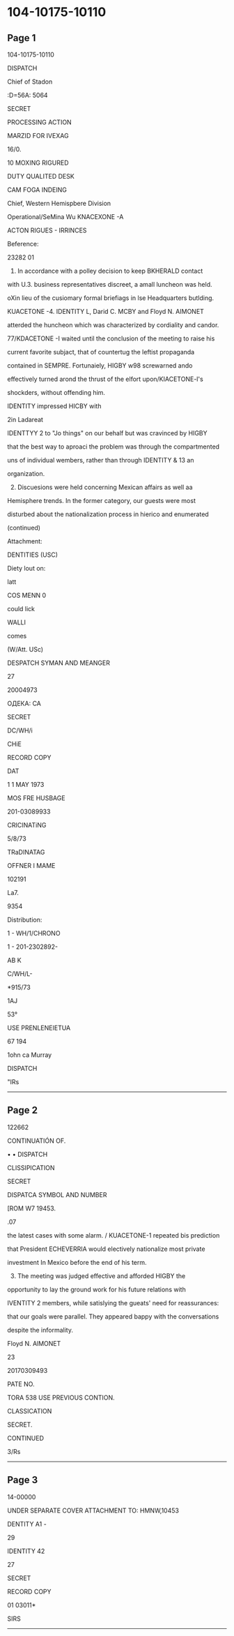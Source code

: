 # 104-10175-10110

## Page 1

104-10175-10110

DISPATCH

Chief of Stadon

:D=56A: 5064

SECRET

PROCESSING ACTION

MARZID FOR IVEXAG

16/0.

10 MOXING RIGURED

DUTY QUALITED DESK

CAM FOGA INDEING

Chief, Western Hemispbere Division

Operational/SeMina Wu KNACEXONE -A

ACTON RIGUES - IRRINCES

Beference:

23282 01

1. In accordance with a polley decision to keep BKHERALD contact

with U.3. business representatives discreet, a amall luncheon was held.

oXin lieu of the cusiomary formal briefiags in lse Headquarters butlding.

KUACETONE -4. IDENTITY L, Darid C. MCBY and Floyd N. AIMONET

atterded the huncheon which was characterized by cordiality and candor.

77/KDACETONE -I waited until the conclusion of the meeting to raise his

current favorite subjact, that of countertug the leftist propaganda

contained in SEMPRE. Fortunaiely, HIGBY w98 screwarned ando

effectively turned arond the thrust of the elfort upon/KIACETONE-l's

shockders, without offending him.

IDENTITY impressed HICBY with

2in Ladareat

IDENTTYY 2 to "Jo things" on our behalf but was cravinced by HIGBY

that the best way to aproaci the problem was through the compartmented

uns of individual wembers, rather than through IDENTITY & 13 an

organization.

2. Discuesions were held concerning Mexican affairs as well aa

Hemisphere trends. In the former category, our guests were most

disturbed about the nationalization process in hierico and enumerated

(continued)

Attachment:

DENTITIES (USC)

Diety lout on:

latt

COS MENN 0

could lick

WALLI

comes

(W/Att. USc)

DESPATCH SYMAN AND MEANGER

27

20004973

ОДЕКА: CA

SECRET

DC/WH/i

CHiE

RECORD COPY

DAT

1 1 MAY 1973

MOS FRE HUSBAGE

201-03089933

CRICINATiNG

5/8/73

TRaDINATAG

OFFNER I MAME

102191

La7.

9354

Distribution:

1 - WH/1/CHRONO

1 - 201-2302892-

AB K

C/WH/L-

*915/73

1AJ

53°

USE PRENLENEIETUA

67 194

1ohn ca Murray

DISPATCH

"IRs

---

## Page 2

122662

CONTINUATIÓN OF.

• • DISPATCH

CLISSIPICATION

SECRET

DISPATCA SYMBOL AND NUMBER

[ROM W7 19453.

.07

the latest cases with some alarm. / KUACETONE-1 repeated bis prediction

that President ECHEVERRIA would electively nationalize most private

investment In Mexico before the end of his term.

3. The meeting was judged effective and afforded HIGBY the

opportunity to lay the ground work for his future relations with

IVENTITY 2 members, while satislying the gueats' need for reassurances:

that our goals were parallel. They appeared bappy with the conversations

despite the informality.

Floyd N. AlMONET

23

20170309493

PATE NO.

TORA 538 USE PREVIOUS CONTION.

CLASSICATION

SECRET.

CONTINUED

3/Rs

---

## Page 3

14-00000

UNDER SEPARATE COVER ATTACHMENT TO: HMNW,10453

DENTITY A1 -

29

IDENTITY 42

27

SECRET

RECORD COPY

01 03011*

SIRS

---

